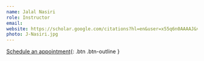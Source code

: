 ```yaml
---
name: Jalal Nasiri
role: Instructor
email: 
website: https://scholar.google.com/citations?hl=en&user=x55q6n0AAAAJ&view_op=list_works&sortby=pubdate
photo: J-Nasiri.jpg
---
```


[Schedule an appointment](#){: .btn .btn-outline }
